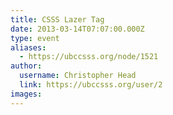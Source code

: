 ```yaml
---
title: CSSS Lazer Tag 
date: 2013-03-14T07:07:00.000Z
type: event
aliases:
  - https://ubccsss.org/node/1521
author:
  username: Christopher Head
  link: https://ubccsss.org/user/2
images:
---
```


